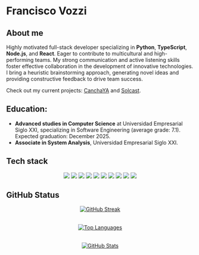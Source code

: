 # Francisco Vozzi

## About me

Highly motivated full-stack developer specializing in **Python**, **TypeScript**, **Node.js**, and **React**. Eager to contribute to multicultural and high-performing teams. My strong communication and active listening skills foster effective collaboration in the development of innovative technologies. I bring a heuristic brainstorming approach, generating novel ideas and providing constructive feedback to drive team success.

Check out my current projects: [CanchaYA](link_a_canchaya) and [Solcast](link_a_solcast).

## Education:

- **Advanced studies in Computer Science** at Universidad Empresarial Siglo XXI, specializing in Software Engineering (average grade: 7.1). Expected graduation: December 2025.
- **Associate in System Analysis**, Universidad Empresarial Siglo XXI.


## Tech stack
<p align="center">
  <img src="https://img.shields.io/badge/Python-3776AB?style=for-the-badge&logo=python&logoColor=white"/>
  <img src="https://img.shields.io/badge/TypeScript-007ACC?style=for-the-badge&logo=typescript&logoColor=white"/>
  <img src="https://img.shields.io/badge/Node.js-339933?style=for-the-badge&logo=nodedotjs&logoColor=white"/>
  <img src="https://img.shields.io/badge/React-61DAFB?style=for-the-badge&logo=react&logoColor=white"/>
  <img src="https://img.shields.io/badge/Redis-%23DD0031.svg?style=for-the-badge&logo=redis&logoColor=white"/>
  <img src="https://img.shields.io/badge/Docker-%230db7ed.svg?style=for-the-badge&logo=docker&logoColor=white"/>
  <img src="https://img.shields.io/badge/Go-00ADD8?style=for-the-badge&logo=go&logoColor=white"/>
  <img src="https://img.shields.io/badge/Cursor-008080?style=for-the-badge&logoColor=white"/>
  <img src="https://img.shields.io/badge/Visual%20Studio%20Code-0078d7.svg?style=for-the-badge&logo=visual-studio-code&logoColor=white"/>
  <img src="https://img.shields.io/badge/Linux-FCC624?style=for-the-badge&logo=linux&logoColor=black"/>
</p>

## GitHub Status

<div style="display: flex; flex-direction: column; align-items: center; gap: 2rem; max-width: 100%; margin: 0 auto;">
  <div>
    <a href="https://git.io/streak-stats">
      <img src="https://streak-stats.demolab.com/?user=franvozzi&theme=dark" alt="GitHub Streak" />
    </a>
  </div>
  <div>
    <a href="https://github.com/anuraghazra/github-readme-stats">
      <img src="https://github-readme-stats.vercel.app/api/top-langs/?username=franvozzi&layout=compact&theme=dark" alt="Top Languages" />
    </a>
  </div>
  <div>
    <a href="https://github.com/anuraghazra/github-readme-stats">
      <img src="https://github-readme-stats.vercel.app/api?username=franvozzi&show_icons=true&theme=dark" alt="GitHub Stats" />
    </a>
  </div>
</div>
<!---
franvozzi/franvozzi is a ✨ special ✨ repository because its `README.md` (this file) appears on your GitHub profile.
You can click the Preview link to take a look at your changes.
--->

